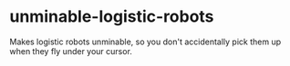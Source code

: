 # unminable-logistic-robots

Makes logistic robots unminable, so you don't accidentally pick them up when they fly under your cursor.
